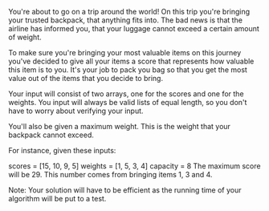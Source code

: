 
You're about to go on a trip around the world! On this trip you're bringing your trusted backpack, that anything fits into. The bad news is that the airline has informed you, that your luggage cannot exceed a certain amount of weight.

To make sure you're bringing your most valuable items on this journey you've decided to give all your items a score that represents how valuable this item is to you. It's your job to pack you bag so that you get the most value out of the items that you decide to bring.

Your input will consist of two arrays, one for the scores and one for the weights. You input will always be valid lists of equal length, so you don't have to worry about verifying your input.

You'll also be given a maximum weight. This is the weight that your backpack cannot exceed.

For instance, given these inputs:

scores = [15, 10, 9, 5]
weights = [1, 5, 3, 4]
capacity = 8
The maximum score will be 29. This number comes from bringing items 1, 3 and 4.

Note: Your solution will have to be efficient as the running time of your algorithm will be put to a test.